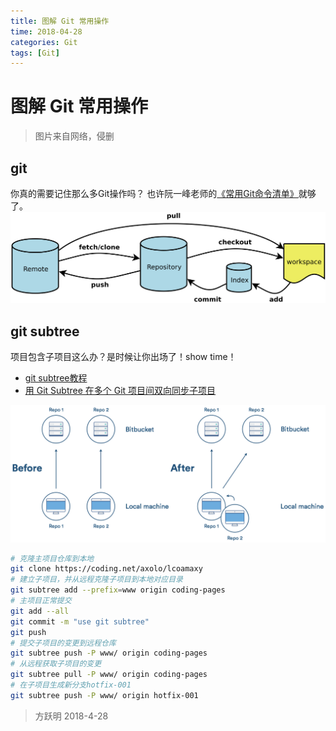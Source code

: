 ```yaml
---
title: 图解 Git 常用操作
time: 2018-04-28
categories: Git
tags: [Git]
---
```


# 图解 Git 常用操作

> 图片来自网络，侵删

## git

你真的需要记住那么多Git操作吗？
也许阮一峰老师的[《常用Git命令清单》](http://www.ruanyifeng.com/blog/2015/12/git-cheat-sheet.html)就够了。
![Git常见操作图解](./files/git.png)

## git subtree

项目包含子项目这么办？是时候让你出场了！show time！

- [git subtree教程](https://segmentfault.com/a/1190000012002151)
- [用 Git Subtree 在多个 Git 项目间双向同步子项目](https://segmentfault.com/a/1190000003969060)

![git subtree](./files/git-subtree.png)

```bash
# 克隆主项目仓库到本地
git clone https://coding.net/axolo/lcoamaxy
# 建立子项目，并从远程克隆子项目到本地对应目录
git subtree add --prefix=www origin coding-pages
# 主项目正常提交
git add --all
git commit -m "use git subtree"
git push
# 提交子项目的变更到远程仓库
git subtree push -P www/ origin coding-pages
# 从远程获取子项目的变更
git subtree pull -P www/ origin coding-pages
# 在子项目生成新分支hotfix-001
git subtree push -P www/ origin hotfix-001
```

> 方跃明
> 2018-4-28
